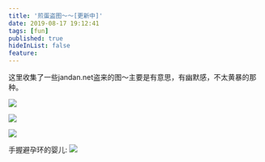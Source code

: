 ```yaml
---
title: '煎蛋盗图～～[更新中]'
date: 2019-08-17 19:12:41
tags: [fun]
published: true
hideInList: false
feature: 
---
```

这里收集了一些jandan.net盗来的图～主要是有意思，有幽默感，不太黄暴的那种。

![](http://wx1.sinaimg.cn/large/7e948b4dly1g61d6egfr9j20hj0iw0us.jpg)

![](http://wx4.sinaimg.cn/mw600/00745YaMgy1g65i1576pbj30vu0u0n3p.jpg)

![](http://wx3.sinaimg.cn/large/00727KmKgy1g65d47x120j320b1dpkjn.jpg)

手握避孕环的婴儿:
![](http://wx1.sinaimg.cn/mw600/005Pee9Kgy1fpoaihawfxj30go0gojt0.jpg)